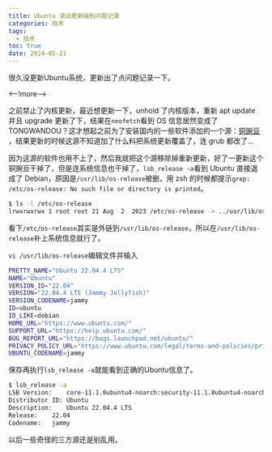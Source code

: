 ```yaml
---
title: Ubuntu 滚动更新碰到问题记录
categories: 技术
tags:
  - 技术
toc: true
date: 2024-05-21
---
```


很久没更新Ubuntu系统，更新出了点问题记录一下。

<--!more-->

之前禁止了内核更新，最近想更新一下，unhold 了内核版本，重新 apt update 并且 upgrade 更新了下，结果在`neofetch`看到 OS 信息居然变成了 TONGWANDOU？这才想起之前为了安装国内的一些软件添加的一个源：[铜豌豆
](https://www.atzlinux.com/allpackages.htm)，结果更新的时候这源不知道加了什么料把系统更新覆盖了，连 grub 都改了...

因为这源的软件也用不上了，然后我就把这个源移除掉重新更新，好了一更新这个铜豌豆干掉了，但是连系统信息也干掉了，`lsb_release -a`看到 Ubuntu 直接退成了 Debian，原因是`/usr/lib/os-release`被删，用 zsh 的时候都提示`grep: /etc/os-release: No such file or directory is printed`。

```bash
$ ls -l /etc/os-release
lrwxrwxrwx 1 root root 21 Aug  2  2023 /etc/os-release -> ../usr/lib/os-release
```

看下`/etc/os-release`其实是外链到`/usr/lib/os-release`，所以在`/usr/lib/os-release`补上系统信息就行了。

`vi /usr/lib/os-release`编辑文件并输入
```bash
PRETTY_NAME="Ubuntu 22.04.4 LTS"
NAME="Ubuntu"
VERSION_ID="22.04"
VERSION="22.04.4 LTS (Jammy Jellyfish)"
VERSION_CODENAME=jammy
ID=ubuntu
ID_LIKE=debian
HOME_URL="https://www.ubuntu.com/"
SUPPORT_URL="https://help.ubuntu.com/"
BUG_REPORT_URL="https://bugs.launchpad.net/ubuntu/"
PRIVACY_POLICY_URL="https://www.ubuntu.com/legal/terms-and-policies/privacy-policy"
UBUNTU_CODENAME=jammy
```

保存再执行`lsb_release -a`就能看到正确的Ubuntu信息了。
```bash
$ lsb_release -a             
LSB Version:	core-11.1.0ubuntu4-noarch:security-11.1.0ubuntu4-noarch
Distributor ID:	Ubuntu
Description:	Ubuntu 22.04.4 LTS
Release:	22.04
Codename:	jammy
```
以后一些奇怪的三方源还是别乱用。
